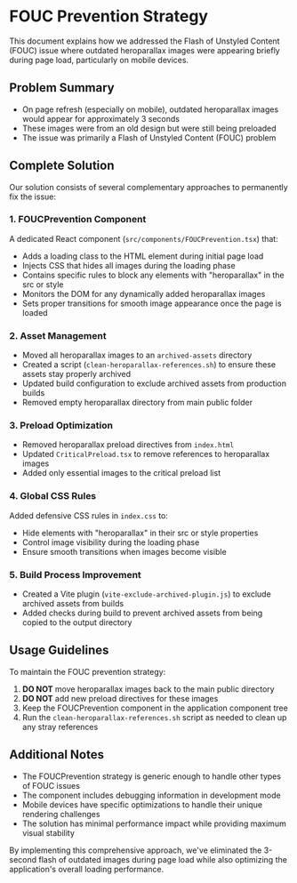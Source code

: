 # FOUC Prevention Strategy

This document explains how we addressed the Flash of Unstyled Content (FOUC) issue where outdated heroparallax images were appearing briefly during page load, particularly on mobile devices.

## Problem Summary

- On page refresh (especially on mobile), outdated heroparallax images would appear for approximately 3 seconds
- These images were from an old design but were still being preloaded
- The issue was primarily a Flash of Unstyled Content (FOUC) problem

## Complete Solution

Our solution consists of several complementary approaches to permanently fix the issue:

### 1. FOUCPrevention Component

A dedicated React component (`src/components/FOUCPrevention.tsx`) that:

- Adds a loading class to the HTML element during initial page load
- Injects CSS that hides all images during the loading phase
- Contains specific rules to block any elements with "heroparallax" in the src or style
- Monitors the DOM for any dynamically added heroparallax images
- Sets proper transitions for smooth image appearance once the page is loaded

### 2. Asset Management

- Moved all heroparallax images to an `archived-assets` directory
- Created a script (`clean-heroparallax-references.sh`) to ensure these assets stay properly archived
- Updated build configuration to exclude archived assets from production builds
- Removed empty heroparallax directory from main public folder

### 3. Preload Optimization

- Removed heroparallax preload directives from `index.html`
- Updated `CriticalPreload.tsx` to remove references to heroparallax images
- Added only essential images to the critical preload list

### 4. Global CSS Rules

Added defensive CSS rules in `index.css` to:

- Hide elements with "heroparallax" in their src or style properties
- Control image visibility during the loading phase
- Ensure smooth transitions when images become visible

### 5. Build Process Improvement

- Created a Vite plugin (`vite-exclude-archived-plugin.js`) to exclude archived assets from builds
- Added checks during build to prevent archived assets from being copied to the output directory

## Usage Guidelines

To maintain the FOUC prevention strategy:

1. **DO NOT** move heroparallax images back to the main public directory
2. **DO NOT** add new preload directives for these images
3. Keep the FOUCPrevention component in the application component tree
4. Run the `clean-heroparallax-references.sh` script as needed to clean up any stray references

## Additional Notes

- The FOUCPrevention strategy is generic enough to handle other types of FOUC issues
- The component includes debugging information in development mode
- Mobile devices have specific optimizations to handle their unique rendering challenges
- The solution has minimal performance impact while providing maximum visual stability

By implementing this comprehensive approach, we've eliminated the 3-second flash of outdated images during page load while also optimizing the application's overall loading performance.